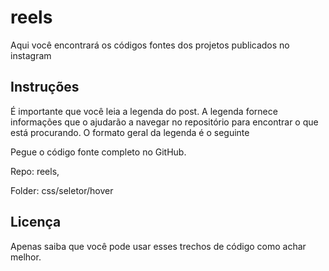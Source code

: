 # reels
Aqui você encontrará os códigos fontes dos projetos publicados no instagram

## Instruções
É importante que você leia a legenda do post. A legenda fornece informações que o ajudarão a navegar no repositório para encontrar o que está procurando.
O formato geral da legenda é o seguinte

Pegue o código fonte completo no GitHub.
<p>Repo: reels,</p>
<p>Folder: css/seletor/hover </p>

## Licença
Apenas saiba que você pode usar esses trechos de código como achar melhor.
